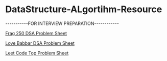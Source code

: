 # DataStructure-ALgortihm-Resource


-----------FOR INTERVIEW PREPARATION------------

[Frag 250 DSA Problem Sheet](https://leadcoding.in/dsa-sheet/)

[Love Babbar DSA Problem Sheet](https://www.codingninjas.com/codestudio/problem-lists/love-babbar-dsa-sheet-problems)

[Leet Code Top Problem Sheet](https://leetcode.com/problem-list/top-interview-questions/)




